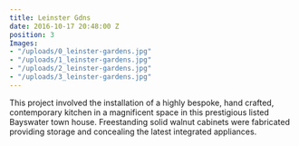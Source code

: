 ```yaml
---
title: Leinster Gdns
date: 2016-10-17 20:48:00 Z
position: 3
Images:
- "/uploads/0_leinster-gardens.jpg"
- "/uploads/1_leinster-gardens.jpg"
- "/uploads/2_leinster-gardens.jpg"
- "/uploads/3_leinster-gardens.jpg"
---
```


This project involved the installation of a highly bespoke, hand crafted, contemporary kitchen in a magnificent space in this prestigious listed Bayswater town house.
Freestanding solid walnut cabinets were fabricated providing storage and concealing the latest integrated appliances.